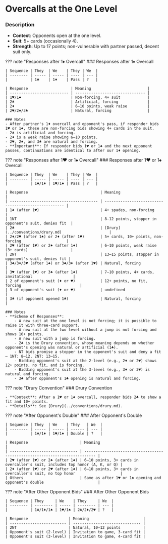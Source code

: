 # Overcalls at the One Level

### Description

- **Context**: Opponents open at the one level.
- **Suit**: 5+ cards (occasionally 4).
- **Strength**: Up to 17 points; non-vulnerable with partner passed, decent suit only.

??? note "Responses after 1♦ Overcall"
    ### Responses after 1♦ Overcall

    | Sequence | They  | We    | They | We  |
    | -------- | ----- | ----- | ---- | --- |
    |          | 1♣    | 1♦    | Pass | ?   |

    | Response                   | Meaning                         |
    | -------------------------- | ------------------------------- |
    | 1♥/1♠                      | Non-forcing, 4+ suit            |
    | 2♣                         | Artificial, forcing             |
    | 2♦                         | 6–10 points, weak raise         |
    | 2♥/2♠/3♣                   | Natural, forcing                |

    ### Notes
    - After partner's 1♦ overcall and opponent's pass, if responder bids 1♥ or 1♠, these are non-forcing bids showing 4+ cards in the suit.
    - 2♣ is artificial and forcing.
    - 2♦ is a weak raise showing 6–10 points.
    - 2♥, 2♠, and 3♣ are natural and forcing.
    - **Important**: If responder bids 1♥ or 1♠ and the next opponent passes, continuations are identical to after our 1♦ opening.

??? note "Responses after 1♥ or 1♠ Overcall"
    ### Responses after 1♥ or 1♠ Overcall

    | Sequence | They  | We    | They | We  |
    | -------- | ----- | ----- | ---- | --- |
    |          | 1♣/1♦ | 1♥/1♠ | Pass | ?   |

    | Response                                | Meaning                                              |
    | --------------------------------------- | ---------------------------------------------------- |
    | 1♠ (after 1♥)                           | 4+ spades, non-forcing                               |
    | 1NT                                     | 8–12 points, stopper in opponent's suit, denies fit  |
    | 2♣                                      | [Drury](../conventions/drury.md)                     |
    | 2♦/2♥ (after 1♠) or 2♦ (after 1♥)       | 5+ cards, 10+ points, non-forcing                    |
    | 2♥ (after 1♥) or 2♠ (after 1♠)          | 6–10 points, weak raise (3+ cards)                   |
    | 2NT                                     | 13–15 points, stopper in opponent's suit, denies fit |
    | 3♣/3♦/3♥ (after 1♠) or 3♣/3♦ (after 1♥) | Natural, forcing                                     |
    | 3♥ (after 1♥) or 3♠ (after 1♠)          | 7–10 points, 4+ cards, invitational                  |
    | 2 of opponent's suit (♦ or ♥)           | 12+ points, no fit, forcing                          |
    | 3 of opponent's suit (♦ or ♥)           | undefined                                            |
    | 3♣ (if opponent opened 1♣)              | Natural, forcing                                     |

    ### Notes
    - **Scheme of Responses**:
        - A new suit at the one level is not forcing; it is possible to raise it with three-card support.
        - A new suit at the two level without a jump is not forcing and shows 10+ points.
        - A new suit with a jump is forcing.
        - 2♣ is the Drury convention, whose meaning depends on whether opponent's opening was natural or artificial (1♣).
        - NT bids promise a stopper in the opponent's suit and deny a fit – 1NT: 8–12, 2NT: 13–15.
        - Bidding opponent's suit at the 2-level (e.g., 2♦ or 2♥) shows 12+ points, no fit, and is forcing.
        - Bidding opponent's suit at the 3-level (e.g., 3♦ or 3♥) is natural and forcing.
        - 3♣ after opponent's 1♣ opening is natural and forcing.

??? note "Drury Convention"
    ### Drury Convention

    - **Context**: After a 1♥ or 1♠ overcall, responder bids 2♣ to show a fit and 10+ points.
    - **Details**: See [Drury](../conventions/drury.md).

??? note "After Opponent's Double"
    ### After Opponent's Double

    | Sequence | They  | We    | They   | We  |
    | -------- | ----- | ----- | ------ | --- |
    |          | 1♣/1♦ | 1♥/1♠ | Double | ?   |

    | Response                       | Meaning                                                                     |
    | ------------------------------ | --------------------------------------------------------------------------- |
    | 2♥ (after 1♥) or 2♠ (after 1♠) | 6–10 points, 3+ cards in overcaller's suit, includes top honor (A, K, or Q) |
    | 2♦ (after 1♥) or 2♥ (after 1♠) | 6–10 points, 3+ cards in overcaller's suit, no top honor                    |
    | Others                         | Same as after 1♥ or 1♠ opening and opponent's double                        |

??? note "After Other Opponent Bids"
    ### After Other Opponent Bids

    | Sequence | They     | We    | They     | We  |
    | -------- | -------- | ----- | -------- | --- |
    |          | 1♣/1♦/1♠ | 1♥/1♠ | 2♣/2♦/2♥ | ?   |

    | Response                  | Meaning                        |
    | ------------------------- | ------------------------------ |
    | 2NT                       | Natural, 10–12 points          |
    | Opponent's suit (2-level) | Invitation to game, 3-card fit |
    | Opponent's suit (3-level) | Invitation to game, 4-card fit |